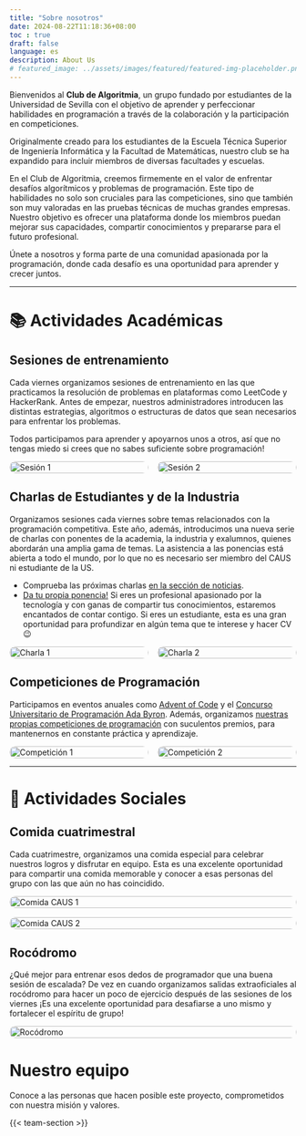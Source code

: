 ```yaml
---
title: "Sobre nosotros"
date: 2024-08-22T11:18:36+08:00
toc : true
draft: false
language: es
description: About Us
# featured_image: ../assets/images/featured/featured-img-placeholder.png
---
```


Bienvenidos al **Club de Algoritmia**, un grupo fundado por estudiantes de la Universidad de Sevilla con el objetivo de aprender y perfeccionar habilidades en programación a través de la colaboración y la participación en competiciones.

Originalmente creado para los estudiantes de la Escuela Técnica Superior de Ingeniería Informática y la Facultad de Matemáticas, nuestro club se ha expandido para incluir miembros de diversas facultades y escuelas.

En el Club de Algoritmia, creemos firmemente en el valor de enfrentar desafíos algorítmicos y problemas de programación. Este tipo de habilidades no solo son cruciales para las competiciones, sino que también son muy valoradas en las pruebas técnicas de muchas grandes empresas. Nuestro objetivo es ofrecer una plataforma donde los miembros puedan mejorar sus capacidades, compartir conocimientos y prepararse para el futuro profesional.

Únete a nosotros y forma parte de una comunidad apasionada por la programación, donde cada desafío es una oportunidad para aprender y crecer juntos.

---


# 📚 Actividades Académicas


## Sesiones de entrenamiento

Cada viernes organizamos sesiones de entrenamiento en las que practicamos la resolución de problemas en plataformas como LeetCode y HackerRank. Antes de empezar, nuestros administradores introducen las distintas estrategias, algoritmos o estructuras de datos que sean necesarios para enfrentar los problemas.

Todos participamos para aprender y apoyarnos unos a otros, así que no tengas miedo si crees que no sabes suficiente sobre programación!

<!-- ![alt text](caus-sesiones-1.jpg)
![alt text](caus-sesiones-2.jpg) -->

<div style="display: flex; flex-wrap: wrap; gap: 16px; justify-content: center;">
  <img src="caus-sesiones-1.jpg" alt="Sesión 1" style="width: 100%; max-width: 600px; flex: 1; border-radius: 12px;">
  <img src="caus-sesiones-2.jpg" alt="Sesión 2" style="width: 100%; max-width: 600px; flex: 1; border-radius: 12px;">
</div>


## Charlas de Estudiantes y de la Industria

Organizamos sesiones cada viernes sobre temas relacionados con la programación competitiva. Este año, además, introducimos una nueva serie de charlas con ponentes de la academia, la industria y exalumnos, quienes abordarán una amplia gama de temas. La asistencia a las ponencias está abierta a todo el mundo, por lo que no es necesario ser miembro del CAUS ni estudiante de la US.

  - Comprueba las próximas charlas [en la sección de noticias](/news).
  - [Da tu propia ponencia!](https://forms.gle/yY9WpbA6Lof41ufa7) Si eres un profesional apasionado por la tecnología y con ganas de compartir tus conocimientos, estaremos encantados de contar contigo. Si eres un estudiante, esta es una gran oportunidad para profundizar en algún tema que te interese y hacer CV 😉

<!-- ![alt text](charla1.jpg)
![alt text](charla2.jpg) -->

<div style="display: flex; flex-wrap: wrap; gap: 16px; justify-content: center;">
  <img src="charla1.jpg" alt="Charla 1" style="width: 100%; max-width: 600px; flex: 1;border-radius: 12px;">
  <img src="charla2.jpg" alt="Charla 2" style="width: 100%; max-width: 600px; flex: 1;border-radius: 12px;">
</div>

## Competiciones de Programación

Participamos en eventos anuales como [Advent of Code](https://adventofcode.com/) y el [Concurso Universitario de Programación Ada Byron](http://ada-byron.es/). Además, organizamos [nuestras propias competiciones de programación](news/2024-10-27-complicaus-2/) con suculentos premios, para mantenernos en constante práctica y aprendizaje.


<!-- ![alt text](competiciones1.JPG)
![alt text](competiciones2.jpg) -->
<div style="display: flex; flex-wrap: wrap; gap: 16px; justify-content: center;">
  <img src="competiciones1.JPG" alt="Competición 1" style="width: 100%; max-width: 600px; flex: 1;border-radius: 12px;">
  <img src="competiciones2.jpg" alt="Competición 2" style="width: 100%; max-width: 600px; flex: 1;border-radius: 12px;">
</div>

---


# 🎉 Actividades Sociales


## Comida cuatrimestral

Cada cuatrimestre, organizamos una comida especial para celebrar nuestros logros y disfrutar en equipo. Esta es una excelente oportunidad para compartir una comida memorable y conocer a esas personas del grupo con las que aún no has coincidido.

<!-- ![alt text](comida-caus.jpg) -->
<!-- <div style="display: flex; flex-wrap: wrap; gap: 16px; justify-content: center;">
  <img src="comida-caus.jpg" alt="Comida CAUS" style="width: 100%; max-width: 600px;border-radius: 12px;">
</div> -->


<div style="display: flex; flex-wrap: wrap; gap: 16px; justify-content: center;">
  <img src="comida-caus.jpg" alt="Comida CAUS 1" style="width: 100%; max-width: 600px;border-radius: 12px;">
  <img src="comida-caus2.jpg" alt="Comida CAUS 2" style="width: 100%; max-width: 600px;border-radius: 12px;">
</div>

## Rocódromo

¿Qué mejor para entrenar esos dedos de programador que una buena sesión de escalada? De vez en cuando organizamos salidas extraoficiales al rocódromo para hacer un poco de ejercicio después de las sesiones de los viernes ¡Es una excelente oportunidad para desafiarse a uno mismo y fortalecer el espíritu de grupo!

<!-- ![alt text](rocodromo.png) -->
<div style="display: flex; flex-wrap: wrap; gap: 16px; justify-content: center;">
  <img src="rocodromo.png" alt="Rocódromo" style="width: 100%; max-width: 600px;border-radius: 12px;">
</div>

# Nuestro equipo

Conoce a las personas que hacen posible este proyecto, comprometidos con nuestra misión y valores.

{{< team-section >}}